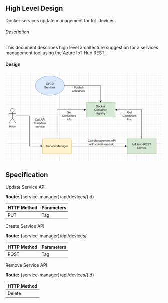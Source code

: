 ## High Level Design
Docker services update management for IoT devices

###### Description
This document describes high level architecture suggestion for a services management tool using the Azure IoT Hub REST.

#### Design
![png](IoTArc.png "png")

## Specification
Update Service API

**Route:** {service-manager}/api/devices/{id}

| HTTP Method  |  Parameters |
| ------------ | ------------ |
|   PUT |   Tag |

Create Service API

**Route:** {service-manager}/api/devices/

| HTTP Method  |  Parameters |
| ------------ | ------------ |
|   POST |   Tag |

Remove Service API

**Route:** {service-manager}/api/devices/{id}

| HTTP Method  | 
| ------------ |
|   Delete |    |

